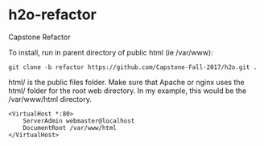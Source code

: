 # h2o-refactor
Capstone Refactor

To install, run in parent directory of public html (ie /var/www):
```
git clone -b refactor https://github.com/Capstone-Fall-2017/h2o.git .
```

html/ is the public files folder.  Make sure that Apache or nginx uses the html/ folder for the root web directory.  In my example, this would be the /var/www/html directory.

```
<VirtualHost *:80>
	ServerAdmin webmaster@localhost
	DocumentRoot /var/www/html
</VirtualHost>
```
